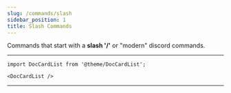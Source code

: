 ```yaml
---
slug: /commands/slash
sidebar_position: 1
title: Slash Commands
---
```

Commands that start with a **slash '/'** or "modern" discord commands.

---
```mdx-code-block
import DocCardList from '@theme/DocCardList';

<DocCardList />
```

---
